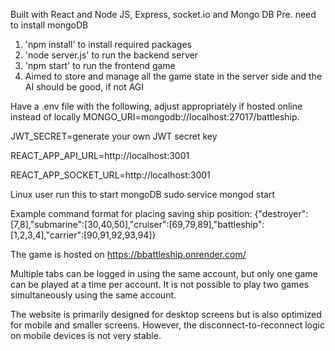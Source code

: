 Built with React and Node JS, Express, socket.io and Mongo DB
Pre. need to install mongoDB
1. 'npm install' to install required packages
2. 'node server.js' to run the backend server
3. 'npm start' to run the frontend game
4.  Aimed to store and manage all the game state in the server side and the AI should be good, if not AGI

Have a .env file with the following, adjust appropriately if hosted online instead of locally
MONGO_URI=mongodb://localhost:27017/battleship.

JWT_SECRET=generate your own JWT secret key

REACT_APP_API_URL=http://localhost:3001

REACT_APP_SOCKET_URL=http://localhost:3001

Linux user run this to start mongoDB
sudo service mongod start

Example command format for placing saving ship position: {"destroyer":[7,8],"submarine":[30,40,50],"cruiser":[69,79,89],"battleship":[1,2,3,4],"carrier":[90,91,92,93,94]}

The game is hosted on https://bbattleship.onrender.com/

Multiple tabs can be logged in using the same account, but only one game can be played at a time per account. It is not possible to play two games simultaneously using the same account.

The website is primarily designed for desktop screens but is also optimized for mobile and smaller screens. However, the disconnect-to-reconnect logic on mobile devices is not very stable.
